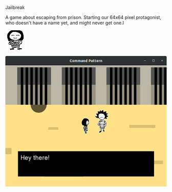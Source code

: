 Jailbreak

A game about escaping from prison. Starting our 64x64 pixel protagonist, who doesn't have a name yet, and might never get one.l

![Alt text](resources/char.png?raw=true "Title")

![Alt text](screenshots/screen1.png?raw=true "Title")
